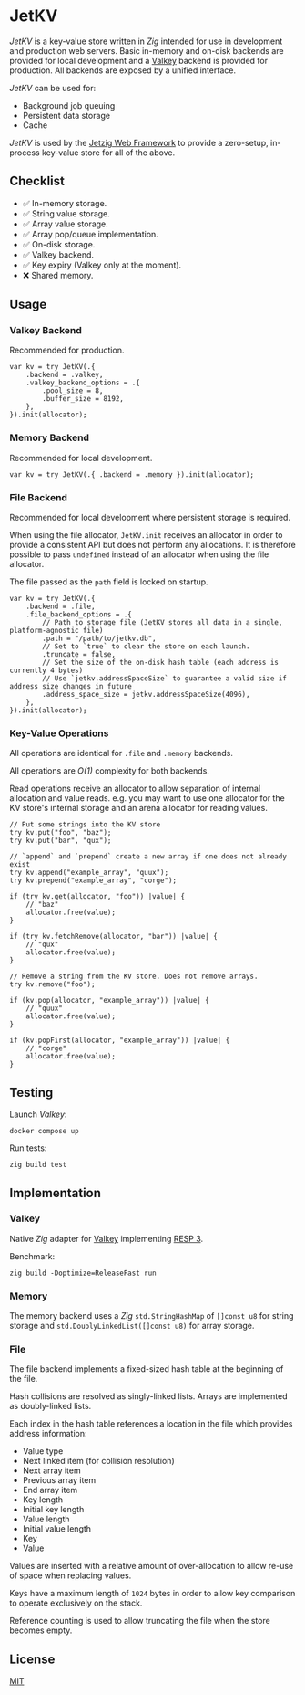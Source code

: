 # JetKV

_JetKV_ is a key-value store written in _Zig_ intended for use in development and production web servers. Basic in-memory and on-disk backends are provided for local development and a [Valkey](https://valkey.io/) backend is provided for production. All backends are exposed by a unified interface.

_JetKV_ can be used for:

* Background job queuing
* Persistent data storage
* Cache

_JetKV_ is used by the [Jetzig Web Framework](https://jetzig.dev/) to provide a zero-setup, in-process key-value store for all of the above.

## Checklist

* :white_check_mark: In-memory storage.
* :white_check_mark: String value storage.
* :white_check_mark: Array value storage.
* :white_check_mark: Array pop/queue implementation.
* :white_check_mark: On-disk storage.
* :white_check_mark: Valkey backend.
* :white_check_mark: Key expiry (Valkey only at the moment).
* :x: Shared memory.

## Usage

### Valkey Backend

Recommended for production.

```zig
var kv = try JetKV(.{
    .backend = .valkey,
    .valkey_backend_options = .{
        .pool_size = 8,
        .buffer_size = 8192,
    },
}).init(allocator);
```

### Memory Backend

Recommended for local development.

```zig
var kv = try JetKV(.{ .backend = .memory }).init(allocator);
```

### File Backend

Recommended for local development where persistent storage is required.

When using the file allocator, `JetKV.init` receives an allocator in order to provide a consistent API but does not perform any allocations. It is therefore possible to pass `undefined` instead of an allocator when using the file allocator.

The file passed as the `path` field is locked on startup.

```zig
var kv = try JetKV(.{
    .backend = .file,
    .file_backend_options = .{
        // Path to storage file (JetKV stores all data in a single, platform-agnostic file)
        .path = "/path/to/jetkv.db",
        // Set to `true` to clear the store on each launch.
        .truncate = false,
        // Set the size of the on-disk hash table (each address is currently 4 bytes)
        // Use `jetkv.addressSpaceSize` to guarantee a valid size if address size changes in future
        .address_space_size = jetkv.addressSpaceSize(4096),
    },
}).init(allocator);
```

### Key-Value Operations

All operations are identical for `.file` and `.memory` backends.

All operations are _O(1)_ complexity for both backends.

Read operations receive an allocator to allow separation of internal allocation and value reads. e.g. you may want to use one allocator for the KV store's internal storage and an arena allocator for reading values.

```zig
// Put some strings into the KV store
try kv.put("foo", "baz");
try kv.put("bar", "qux");

// `append` and `prepend` create a new array if one does not already exist
try kv.append("example_array", "quux");
try kv.prepend("example_array", "corge");

if (try kv.get(allocator, "foo")) |value| {
    // "baz"
    allocator.free(value);
}

if (try kv.fetchRemove(allocator, "bar")) |value| {
    // "qux"
    allocator.free(value);
}

// Remove a string from the KV store. Does not remove arrays.
try kv.remove("foo");

if (kv.pop(allocator, "example_array")) |value| {
    // "quux"
    allocator.free(value);
}

if (kv.popFirst(allocator, "example_array")) |value| {
    // "corge"
    allocator.free(value);
}
```

## Testing

Launch _Valkey_:

```console
docker compose up
```

Run tests:

```console
zig build test
```

## Implementation

### Valkey

Native _Zig_ adapter for [Valkey](https://valkey.io/) implementing [RESP 3](https://www.mankier.com/7/valkey-protocol).

Benchmark:

```console
zig build -Doptimize=ReleaseFast run
```

### Memory

The memory backend uses a _Zig_ `std.StringHashMap` of `[]const u8` for string storage and `std.DoublyLinkedList([]const u8)` for array storage.

### File

The file backend implements a fixed-sized hash table at the beginning of the file.

Hash collisions are resolved as singly-linked lists. Arrays are implemented as doubly-linked lists.

Each index in the hash table references a location in the file which provides address information:

* Value type
* Next linked item (for collision resolution)
* Next array item
* Previous array item
* End array item
* Key length
* Initial key length
* Value length
* Initial value length
* Key
* Value

Values are inserted with a relative amount of over-allocation to allow re-use of space when replacing values.

Keys have a maximum length of `1024` bytes in order to allow key comparison to operate exclusively on the stack.

Reference counting is used to allow truncating the file when the store becomes empty.

## License

[MIT](LICENSE)
